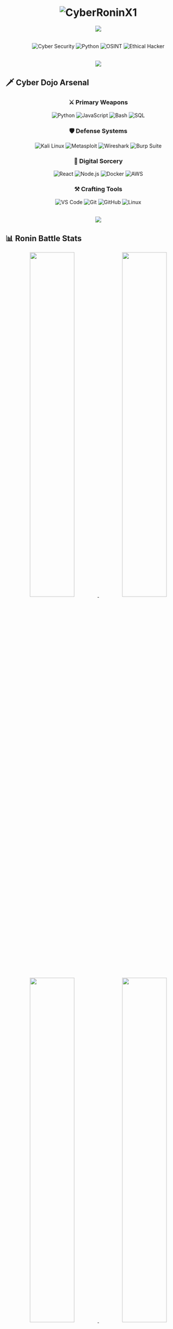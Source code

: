 <h1 align="center">
  <img src="https://readme-typing-svg.herokuapp.com/?font=Orbitron&size=35&duration=4000&color=00FF00&center=true&vCenter=true&width=500&lines=⚡+CYBER+RONIN+X1+⚡;🔥+Digital+Samurai+🔥;🛡️+White+Hat+Hacker+🛡️;💻+Code+Warrior+💻" alt="CyberRoninX1" />
</h1>

<div align="center">
  <img src="https://capsule-render.vercel.app/api?type=waving&color=gradient&height=150&section=header&animation=blinking&text=CyberRoninX1&fontSize=50&fontAlignY=40&desc=Digital%20Warrior%20%7C%20Code%20Samurai&descAlignY=65" />
</div>

<br/>

<div align="center">
  
  ![Cyber Security](https://img.shields.io/badge/-CYBER%20SECURITY-00FF00?style=for-the-badge&logo=icloud&logoColor=black)
  ![Python](https://img.shields.io/badge/-PYTHON%20SORCERER-3776AB?style=for-the-badge&logo=python&logoColor=white)
  ![OSINT](https://img.shields.io/badge/-OSINT%20HUNTER-FF6B6B?style=for-the-badge&logo=eye&logoColor=white)
  ![Ethical Hacker](https://img.shields.io/badge/-ETHICAL%20HACKER-8A2BE2?style=for-the-badge&logo=key&logoColor=white)

</div>

<br/>

<div align="center">
  <img src="https://user-images.githubusercontent.com/73097560/115834477-dbab4500-a447-11eb-908a-139a6edaec5c.gif"/>
</div>

## 🗡️ <b>Cyber Dojo Arsenal</b>

<div align="center">

### **⚔️ Primary Weapons**
![Python](https://img.shields.io/badge/Python-3776AB?style=for-the-badge&logo=python&logoColor=white)
![JavaScript](https://img.shields.io/badge/JavaScript-F7DF1E?style=for-the-badge&logo=javascript&logoColor=black)
![Bash](https://img.shields.io/badge/Bash-4EAA25?style=for-the-badge&logo=gnu-bash&logoColor=white)
![SQL](https://img.shields.io/badge/SQL-4479A1?style=for-the-badge&logo=sql&logoColor=white)

### **🛡️ Defense Systems**
![Kali Linux](https://img.shields.io/badge/Kali%20Linux-557C94?style=for-the-badge&logo=kali-linux&logoColor=white)
![Metasploit](https://img.shields.io/badge/Metasploit-FF6C37?style=for-the-badge&logo=metasploit&logoColor=white)
![Wireshark](https://img.shields.io/badge/Wireshark-1679A7?style=for-the-badge&logo=wireshark&logoColor=white)
![Burp Suite](https://img.shields.io/badge/Burp%20Suite-FF6C37?style=for-the-badge)

### **🔮 Digital Sorcery**
![React](https://img.shields.io/badge/React-61DAFB?style=for-the-badge&logo=react&logoColor=black)
![Node.js](https://img.shields.io/badge/Node.js-339933?style=for-the-badge&logo=nodedotjs&logoColor=white)
![Docker](https://img.shields.io/badge/Docker-2496ED?style=for-the-badge&logo=docker&logoColor=white)
![AWS](https://img.shields.io/badge/AWS-FF9900?style=for-the-badge&logo=amazonaws&logoColor=white)

### **⚒️ Crafting Tools**
![VS Code](https://img.shields.io/badge/VS%20Code-007ACC?style=for-the-badge&logo=visual-studio-code&logoColor=white)
![Git](https://img.shields.io/badge/Git-F05032?style=for-the-badge&logo=git&logoColor=white)
![GitHub](https://img.shields.io/badge/GitHub-181717?style=for-the-badge&logo=github&logoColor=white)
![Linux](https://img.shields.io/badge/Linux-FCC624?style=for-the-badge&logo=linux&logoColor=black)

</div>

<br/>

<div align="center">
  <img src="https://user-images.githubusercontent.com/73097560/115834477-dbab4500-a447-11eb-908a-139a6edaec5c.gif"/>
</div>

## 📊 <b>Ronin Battle Stats</b>

<div align="center">
  
  <a href="https://github.com/CyberRoninX1">
    <img width="49%" src="https://github-readme-stats.vercel.app/api?username=CyberRoninX1&show_icons=true&include_all_commits=true&count_private=true&theme=radical&hide_border=true&bg_color=0D1117&title_color=00FF00&icon_color=00FF00" />
    <img width="49%" src="https://github-readme-streak-stats.herokuapp.com/?user=CyberRoninX1&theme=radical&hide_border=true&background=0D1117&ring=00FF00&fire=00FF00&currStreakLabel=00FF00" />
  </a>

  <br/><br/>
  
  <a href="https://github.com/CyberRoninX1">
    <img width="49%" src="https://github-readme-stats.vercel.app/api/top-langs/?username=CyberRoninX1&layout=compact&theme=radical&hide_border=true&bg_color=0D1117&title_color=00FF00&text_color=FFFFFF" />
    <img width="49%" src="https://github-profile-trophy.vercel.app/?username=CyberRoninX1&theme=radical&no-frame=true&no-bg=true&margin-w=4&row=2&column=4" />
  </a>

</div>

<br/>

<div align="center">
  <img src="https://user-images.githubusercontent.com/73097560/115834477-dbab4500-a447-11eb-908a-139a6edaec5c.gif"/>
</div>

## 🎯 <b>Legendary Missions</b>

<div align="center">

### **⚡ Active Operations**
[![Readme Card](https://github-readme-stats.vercel.app/api/pin/?username=CyberRoninX1&repo=CyberSec-Toolkit&theme=radical&show_owner=true)](https://github.com/CyberRoninX1/CyberSec-Toolkit)
[![Readme Card](https://github-readme-stats.vercel.app/api/pin/?username=CyberRoninX1&repo=OSINT-Framework&theme=radical&show_owner=true)](https://github.com/CyberRoninX1/OSINT-Framework)

### **🛡️ Defense Projects**
[![Readme Card](https://github-readme-stats.vercel.app/api/pin/?username=CyberRoninX1&repo=Network-Sentinel&theme=radical&show_owner=true)](https://github.com/CyberRoninX1/Network-Sentinel)
[![Readme Card](https://github-readme-stats.vercel.app/api/pin/?username=CyberRoninX1&repo=Python-Pentest-Tools&theme=radical&show_owner=true)](https://github.com/CyberRoninX1/Python-Pentest-Tools)

</div>

<br/>

<div align="center">
  <img src="https://user-images.githubusercontent.com/73097560/115834477-dbab4500-a447-11eb-908a-139a6edaec5c.gif"/>
</div>

## 🌐 <b>Digital Footprint</b>

<div align="center">

[![Twitter](https://img.shields.io/badge/Twitter-1DA1F2?style=for-the-badge&logo=twitter&logoColor=white)](https://twitter.com/CyberRoninX1)
[![LinkedIn](https://img.shields.io/badge/LinkedIn-0077B5?style=for-the-badge&logo=linkedin&logoColor=white)](https://linkedin.com/in/CyberRoninX1)
[![Discord](https://img.shields.io/badge/Discord-7289DA?style=for-the-badge&logo=discord&logoColor=white)](https://discord.gg/CyberRoninX1)
[![Telegram](https://img.shields.io/badge/Telegram-26A5E4?style=for-the-badge&logo=telegram&logoColor=white)](https://t.me/CyberRoninX1)
[![ProtonMail](https://img.shields.io/badge/ProtonMail-8B89CC?style=for-the-badge&logo=protonmail&logoColor=white)](mailto:CyberRoninX1@protonmail.com)

</div>

<br/>

<div align="center">
  <img src="https://user-images.githubusercontent.com/73097560/115834477-dbab4500-a447-11eb-908a-139a6edaec5c.gif"/>
</div>

## 🐍 <b>Ronin's Path</b>

<div align="center">
  
  ![Snake Animation](https://github.com/CyberRoninX1/CyberRoninX1/blob/output/github-contribution-grid-snake.svg)
  
</div>

<br/>

<div align="center">
  <img src="https://user-images.githubusercontent.com/73097560/115834477-dbab4500-a447-11eb-908a-139a6edaec5c.gif"/>
</div>

## 📜 <b>Code Chronicles</b>

<!--START_SECTION:waka-->
```text
Python       ████████████████████░░░░   85.2% 
JavaScript   ██████░░░░░░░░░░░░░░░░░░   12.1%
Bash         ██░░░░░░░░░░░░░░░░░░░░░░    2.3%
Other        ░░░░░░░░░░░░░░░░░░░░░░░░    0.4%

